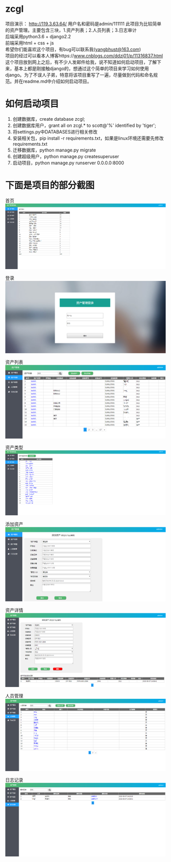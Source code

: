 # zcgl
项目演示： http://119.3.63.64/  用户名和密码是admin/111111
此项目为比较简单的资产管理。主要包含三块，1.资产列表；2.人员列表；3.日志审计  
后端采用python3.6 + django2.2  
前端采用html + css + js  
希望你们能喜欢这个项目，有bug可以联系我(yangbhust@163.com)  
项目的经过可以看本人博客https://www.cnblogs.com/ddzj01/p/11316837.html  
这个项目放到网上之后，有不少人发邮件给我，说不知道如何启动项目，了解下来，基本上都是刚接触django的，想通过这个简单的项目来学习如何使用django。为了不误人子弟，特意将该项目重写了一遍，尽量做到代码和命名规范。并在readme.md中介绍如何启动项目。  

# 如何启动项目
1. 创建数据库，create database zcgl;  
2. 创建数据库用户，grant all on zcgl.* to scott@'%' identified by 'tiger';  
3. 将settings.py中DATABASES进行相关修改  
4. 安装相关包，pip install -r requirements.txt，如果是linux环境还需要先修改requirements.txt    
5. 迁移数据库，python manage.py migrate  
6. 创建超级用户，python manage.py createsuperuser  
6. 启动项目，python manage.py runserver 0.0.0.0:8000  

# 下面是项目的部分截图
首页
![Image text](https://github.com/YangBaohust/myimages/blob/master/zcgl/index.png)

登录
![Image text](https://github.com/YangBaohust/myimages/blob/master/zcgl/login.png)

资产列表
![Image text](https://github.com/YangBaohust/myimages/blob/master/zcgl/serlist.png)

资产类型
![Image text](https://github.com/YangBaohust/myimages/blob/master/zcgl/sertype.png)

添加资产
![Image text](https://github.com/YangBaohust/myimages/blob/master/zcgl/seradd.png)

资产详情
![Image text](https://github.com/YangBaohust/myimages/blob/master/zcgl/serdetail.png)

人员管理
![Image text](https://github.com/YangBaohust/myimages/blob/master/zcgl/persondetail.png)

日志记录
![Image text](https://github.com/YangBaohust/myimages/blob/master/zcgl/log.png)
